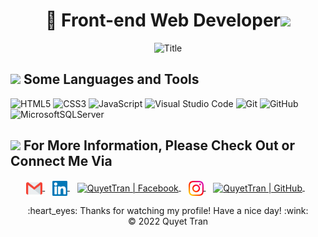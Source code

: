 <h1 align="center"> 👋 Front-end Web Developer<img src="https://media.giphy.com/media/hvRJCLFzcasrR4ia7z/giphy.gif" width="35"></h1>
<div align="center">
  <img src="https://readme-typing-svg.herokuapp.com?font=Architects+Daughter&color=%2338C2FF&size=50&center=true&vCenter=true&height=60&width=600&lines=Heyyy!+I'm+Quyet+Tran+%3C3;Quyet+is+me!!!;Welcome+to+my+profile!" alt="Title"></img>
</div>

## <img src="https://media2.giphy.com/media/QssGEmpkyEOhBCb7e1/giphy.gif?cid=ecf05e47a0n3gi1bfqntqmob8g9aid1oyj2wr3ds3mg700bl&rid=giphy.gif" width="50px"></img> Some Languages and Tools
![HTML5](https://img.shields.io/badge/html5-%23E34F26.svg?style=for-the-badge&logo=html5&logoColor=white) ![CSS3](https://img.shields.io/badge/css3-%231572B6.svg?style=for-the-badge&logo=css3&logoColor=white) ![JavaScript](https://img.shields.io/badge/javascript-%23323330.svg?style=for-the-badge&logo=javascript&logoColor=%23F7DF1E)
![Visual Studio Code](https://img.shields.io/badge/Visual%20Studio%20Code-0078d7.svg?style=for-the-badge&logo=visual-studio-code&logoColor=white) ![Git](https://img.shields.io/badge/git-%23F05033.svg?style=for-the-badge&logo=git&logoColor=white) ![GitHub](https://img.shields.io/badge/github-%23121011.svg?style=for-the-badge&logo=github&logoColor=white) ![MicrosoftSQLServer](https://img.shields.io/badge/Microsoft%20SQL%20Sever-CC2927?style=for-the-badge&logo=microsoft%20sql%20server&logoColor=white) 

## <img src='https://raw.githubusercontent.com/ShahriarShafin/ShahriarShafin/main/Assets/handshake.gif' width="80px"></img> For More Information, Please Check Out or Connect Me Via

<p align="center">
  <a href="mailto:quyet.trantien0402@gmail.com" >
    <img align="center" alt="QuyetTran | Gmail" width="26px" src="https://github.com/SatYu26/SatYu26/blob/master/Assets/Gmail.svg" />
  </a> &nbsp;&nbsp;
  
  <a href="https://www.linkedin.com/in/quyettt4297/" target="_blank">
    <img align="center" alt="QuyetTran | Linkedin" width="24px" src="https://github.com/SatYu26/SatYu26/blob/master/Assets/Linkedin.svg" />
  </a> &nbsp;&nbsp;
  
  <a href="https://www.facebook.com/trantien.quyet.7/" target="_blank">
      <img align="center" alt="QuyetTran | Facebook" width="24px" src="https://upload.wikimedia.org/wikipedia/en/thumb/0/04/Facebook_f_logo_%282021%29.svg/100px-Facebook_f_logo_%282021%29.svg.png" />
  </a> &nbsp;&nbsp;
  
  <a href="https://www.instagram.com/quyet.tran.tien/" target="_blank">
    <img align="center" alt="QuyetTran | Instagram" width="24px" src="https://github.com/SatYu26/SatYu26/blob/master/Assets/Instagram.svg" />
  </a> &nbsp;&nbsp;
  
  <a href="https://github.com/quyet-paradise/" target="_blank">
    <img align="center" alt="QuyetTran | GitHub" width="26px" src="https://upload.wikimedia.org/wikipedia/commons/thumb/a/ae/Github-desktop-logo-symbol.svg/1024px-Github-desktop-logo-symbol.svg.png" />
  </a> &nbsp;&nbsp;
<p> 

<div align="center">
  :heart_eyes: Thanks for watching my profile! Have a nice day! :wink: <br/>
  &copy; 2022 Quyet Tran
</div>
